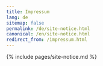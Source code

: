 ```yaml
---
title: Impressum
lang: de
sitemap: false
permalink: /de/site-notice.html
canonical: /en/site-notice.html
redirect_from: /impressum.html
---
```


{% include pages/site-notice.md %}
